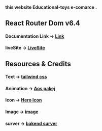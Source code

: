 

#### this website Educational-toys e-comarce .


## React Router Dom v6.4 
#### Documentation Link -> [Link](https://reactrouter.com/en/main/start/overview)


#### liveSite -> [LiveSite](https://rest-food-e9fc6.web.app)

## Resources & Credits

####  Text  -> [tailwind css](https://tailwindcss.com/)
####  Animation  -> [Aos pakej](https://www.npmjs.com/package/aos)



#### Icon -> [Hero Icon](https://heroicons.com/)
#### Image -> [image](https://rest-food-e9fc6.web.app/)


#### surver -> [bakend surver](https://expressjs.com/)



